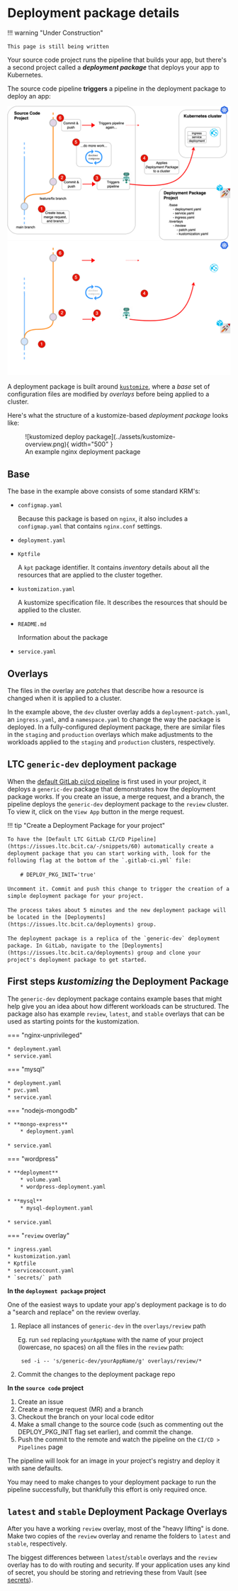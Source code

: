 # Deployment package details

!!! warning "Under Construction"

    This page is still being written

Your source code project runs the pipeline that builds your app, but there's a second project called a ***deployment package*** that deploys your app to Kubernetes.

The source code pipeline **triggers** a pipeline in the deployment package to deploy an app:

![Deployment Pipeline](../assets/deploy-pipeline-overview-light.png#only-light)
![Deployment Pipeline](../assets/deploy-pipeline-overview-dark.png#only-dark)

A deployment package is built around [`kustomize`](https://kubectl.docs.kubernetes.io/), where a *base* set of configuration files are modified by *overlays* before being applied to a cluster.

Here's what the structure of a kustomize-based *deployment package* looks like:

<!-- markdownlint-disable MD033 -->
<figure markdown>
![kustomized deploy package](../assets/kustomize-overview.png){ width="500" }
  <figcaption>An example nginx deployment package</figcaption>
</figure>

## Base

The base in the example above consists of some standard KRM's:

* `configmap.yaml`

    Because this package is based on `nginx`, it also includes a `configmap.yaml` that contains `nginx.conf` settings.

* `deployment.yaml`
* `Kptfile`

    A `kpt` package identifier. It contains *inventory* details about all the resources that are applied to the cluster together.

* `kustomization.yaml`

    A kustomize specification file. It describes the resources that should be applied to the cluster.

* `README.md`

    Information about the package

* `service.yaml`

## Overlays

The files in the overlay are *patches* that describe how a resource is changed when it is applied to a cluster.

In the example above, the `dev` cluster overlay adds a `deployment-patch.yaml`, an `ingress.yaml`, and a `namespace.yaml` to change the way the package is deployed. In a fully-configured deployment package, there are similar files in the `staging` and `production` overlays which make adjustments to the workloads applied to the `staging` and `production` clusters, respectively.

## LTC `generic-dev` deployment package

When the [default GitLab ci/cd pipeline](https://issues.ltc.bcit.ca/-/snippets/60) is first used in your project, it deploys a `generic-dev` package that demonstrates how the deployment package works. If you create an issue, a merge request, and a branch, the pipeline deploys the `generic-dev` deployment package to the `review` cluster. To view it, click on the `View App` button in the merge request.

!!! tip "Create a Deployment Package for your project"

    To have the [Default LTC GitLab CI/CD Pipeline](https://issues.ltc.bcit.ca/-/snippets/60) automatically create a deployment package that you can start working with, look for the following flag at the bottom of the `.gitlab-ci.yml` file:
    
        # DEPLOY_PKG_INIT='true'
    
    Uncomment it. Commit and push this change to trigger the creation of a simple deployment package for your project.

    The process takes about 5 minutes and the new deployment package will be located in the [Deployments](https://issues.ltc.bcit.ca/deployments) group.

    The deployment package is a replica of the `generic-dev` deployment package. In GitLab, navigate to the [Deployments](https://issues.ltc.bcit.ca/deployments) group and clone your project's deployment package to get started.

## First steps *kustomizing* the Deployment Package

The `generic-dev` deployment package contains example bases that might help give you an idea about how different workloads can be structured. The package also has example `review`, `latest`, and `stable` overlays that can be used as starting points for the kustomization.

=== "nginx-unprivileged"

    * deployment.yaml
    * service.yaml

=== "mysql"

    * deployment.yaml
    * pvc.yaml
    * service.yaml

=== "nodejs-mongodb"

    * **mongo-express**
        * deployment.yaml

    * service.yaml

=== "wordpress"

    * **deployment**
        * volume.yaml
        * wordpress-deployment.yaml

    * **mysql**
        * mysql-deployment.yaml

    * service.yaml

=== "`review` overlay"

    * ingress.yaml
    * kustomization.yaml
    * Kptfile
    * serviceaccount.yaml
    * `secrets/` path

**In the `deployment package` project**

One of the easiest ways to update your app's deployment package is to do a "search and replace" on the review overlay.

1. Replace all instances of `generic-dev` in the `overlays/review` path

    Eg. run `sed` replacing `yourAppName` with the name of your project (lowercase, no spaces) on all the files in the `review` path:

        sed -i -- 's/generic-dev/yourAppName/g' overlays/review/*

1. Commit the changes to the deployment package repo

**In the `source code` project**

1. Create an issue
1. Create a merge request (MR) and a branch
1. Checkout the branch on your local code editor
1. Make a small change to the source code (such as commenting out the DEPLOY_PKG_INIT flag set earlier), and commit the change.
1. Push the commit to the remote and watch the pipeline on the `CI/CD > Pipelines` page

The pipeline will look for an image in your project's registry and deploy it with sane defaults.

You may need to make changes to your deployment package to run the pipeline successfully, but thankfully this effort is only required once.

## `latest` and `stable` Deployment Package Overlays

After you have a working `review` overlay, most of the "heavy lifting" is done. Make two copies of the `review` overlay and rename the folders to `latest` and `stable`, respectively.

The biggest differences between `latest`/`stable` overlays and the `review` overlay has to do with routing and security. If your application uses any kind of secret, you should be storing and retrieving these from Vault (see [secrets](../0_development-workflow/secrets.md)).
